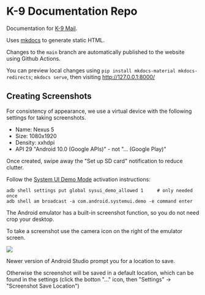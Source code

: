 # K-9 Documentation Repo

Documentation for [K-9 Mail](https://k9mail.app/).

Uses [mkdocs](https://www.mkdocs.org/) to generate static HTML.

Changes to the `main` branch are automatically published to the
website using Github Actions.

You can preview local changes using `pip install mkdocs-material mkdocs-redirects`; `mkdocs serve`,
then visiting http://127.0.0.1:8000/

## Creating Screenshots

For consistency of appearance, we use a virtual device with the following settings for taking screenshots.

* Name: Nexus 5 
* Size: 1080x1920 
* Density: xxhdpi
* API 29 "Android 10.0 (Google APIs)" - not "... (Google Play)"

Once created, swipe away the "Set up SD card" notification to reduce clutter.

Follow the [System UI Demo Mode](https://android.googlesource.com/platform/frameworks/base/+/master/packages/SystemUI/docs/demo_mode.md)
activation instructions:

```
adb shell settings put global sysui_demo_allowed 1     # only needed once
adb shell am broadcast -a com.android.systemui.demo -e command enter
```

The Android emulator has a built-in screenshot function, so you do not need crop your desktop.

To take a screenshot use the camera icon on the right of the emulator screen.

![](readme_images/screenshot_icon.png)

Newer version of Android Studio prompt you for a location to save.

Otherwise the screenshot will be saved in a default location, which can be found in the settings (click
the botton "..." icon, then "Settings" -> "Screenshot Save Location")
